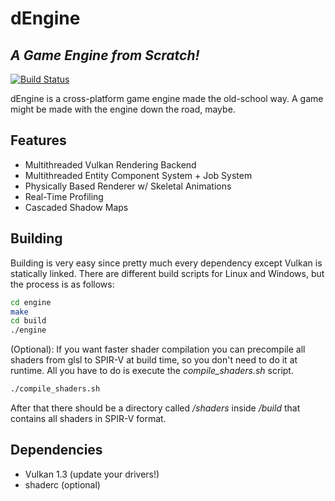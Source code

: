 # dEngine
## _A Game Engine from Scratch!_
[![Build Status](https://travis-ci.org/joemccann/dillinger.svg?branch=master)](https://travis-ci.org/joemccann/dillinger)

dEngine is a cross-platform game engine made the old-school way.
A game might be made with the engine down the road, maybe.

## Features
- Multithreaded Vulkan Rendering Backend
- Multithreaded Entity Component System + Job System
- Physically Based Renderer w/ Skeletal Animations
- Real-Time Profiling
- Cascaded Shadow Maps
## Building
Building is very easy since pretty much every dependency except Vulkan is statically linked.
There are different build scripts for Linux and Windows, but the process is as follows:
```sh
cd engine
make
cd build
./engine
```
(Optional): If you want faster shader compilation you can precompile all shaders from glsl to SPIR-V at build time, so you don't need to do it at runtime. All you have to do is execute the *compile_shaders.sh* script.
```sh
./compile_shaders.sh
```
After that there should be a directory called */shaders* inside */build* that contains all shaders in SPIR-V format.

## Dependencies
- Vulkan 1.3 (update your drivers!)
- shaderc (optional)


